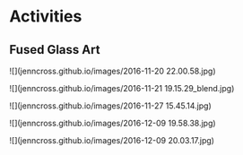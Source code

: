 # [](#header-1)Activities

## [](#header-2)Fused Glass Art

![](jenncross.github.io/images/2016-11-20 22.00.58.jpg)

![](jenncross.github.io/images/2016-11-21 19.15.29_blend.jpg)

![](jenncross.github.io/images/2016-11-27 15.45.14.jpg)

![](jenncross.github.io/images/2016-12-09 19.58.38.jpg)

![](jenncross.github.io/images/2016-12-09 20.03.17.jpg)
